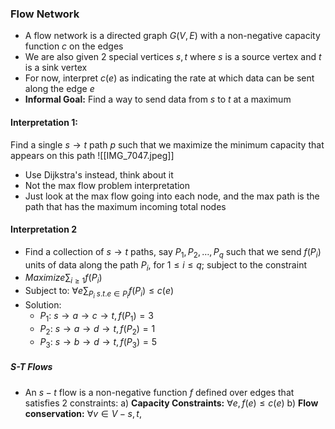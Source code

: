 ### Flow Network
- A flow network is a directed graph $G(V,E)$ with a non-negative capacity function $c$ on the edges
- We are also given 2 special vertices $s,t$ where $s$ is a source vertex and $t$ is a sink vertex
- For now, interpret $c(e)$ as indicating the rate at which data can be sent along the edge $e$
- **Informal Goal:** Find a way to send data from $s$ to $t$ at a maximum

#### Interpretation 1:
Find a single $s\to t$ path $p$ such that we maximize the minimum capacity that appears on this path
![[IMG_7047.jpeg]]

- Use Dijkstra's instead, think about it
- Not the max flow problem interpretation
- Just look at the max flow going into each node, and the max path is the path that has the maximum incoming total nodes

#### Interpretation 2
- Find a collection of $s\to t$ paths, say $P_{1}, P_{2}, \dots, P_{q}$ such that we send $f(P_{i})$ units of data along the path $P_{i}$, for $1 \leq i \leq q$; subject to the constraint
- $Maximize \sum_{i\geq 1}f(P_{i})$
- Subject to: $\forall e \sum_{P_{i}\;s.t. e\in P_{i}}f(P_{i}) \leq c(e)$
- Solution:
	- $P_{1}$: $s\to a\to c\to t, f(P_{1})=3$
	- $P_{2}$: $s\to a\to d\to t, f(P_{2})=1$
	- $P_{3}$: $s\to b\to d\to t, f(P_{3})=5$

##### S-T Flows
- An $s-t$ flow is a non-negative function $f$ defined over edges that satisfies $2$ constraints:
	a) **Capacity Constraints:** $\forall e, f(e) \leq c(e)$
	b) **Flow conservation:** $\forall v \in V-{s,t}$,


